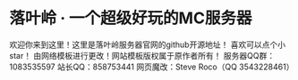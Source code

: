 # 落叶岭 · 一个超级好玩的MC服务器
欢迎你来到这里！这里是落叶岭服务器官网的github开源地址！
喜欢可以点个小star！
由网络模板进行更改！网站模板版权属于原作者所有！
服务器QQ群：1083535597
站长QQ：858753441
网页魔改：Steve Roco（QQ 3543228461）
